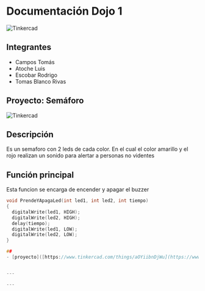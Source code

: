 # Documentación Dojo 1
![Tinkercad](./img/ArduinoTinkercad.jpg)


## Integrantes 
- Campos Tomás
- Atoche Luis
- Escobar Rodrigo
- Tomas Blanco Rivas


## Proyecto: Semáforo
![Tinkercad](./img/ContadorBinario.png)


## Descripción
Es un semaforo con 2 leds de cada color. En el cual el color amarillo y el rojo realizan un sonido para alertar
a personas no videntes

## Función principal
Esta funcion se encarga de encender y apagar el buzzer

~~~ C (lenguaje en el que esta escrito)
void PrendeYApagaLed(int led1, int led2, int tiempo)
{
  digitalWrite(led1, HIGH);
  digitalWrite(led2, HIGH);
  delay(tiempo);
  digitalWrite(led1, LOW);
  digitalWrite(led2, LOW);
}

##
- [proyecto]([https://www.tinkercad.com/things/aOYiibnDjWu](https://www.tinkercad.com/things/4hqqzI3EiDb-dojo-1/editel?sharecode=gpyk42oPPJ1lyB9s_BP6yyfTXBTfh0kuYhUXUeBt89Y))


---

---






